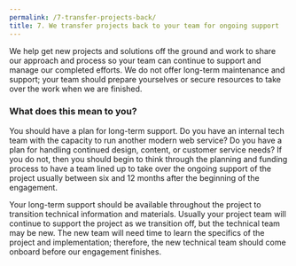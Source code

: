 ```yaml
---
permalink: /7-transfer-projects-back/
title: 7. We transfer projects back to your team for ongoing support
---
```


We help get new projects and solutions off the ground and work to share our approach and process so your team can continue to support and manage our completed efforts. We do not offer long-term maintenance and support; your team should prepare yourselves or secure resources to take over the work when we are finished. 

### What does this mean to you?

You should have a plan for long-term support. Do you have an internal tech team with the capacity to run another modern web service? Do you have a plan for handling continued design, content, or customer service needs? If you do not, then you should begin to think through the planning and funding process to have a team lined up to take over the ongoing support of the project usually between six and 12 months after the beginning of the engagement. 

Your long-term support should be available throughout the project to transition technical information and materials. Usually your project team will continue to support the project as we transition off, but the technical team may be new. The new team will need time to learn the specifics of the project and implementation; therefore, the new technical team should come onboard before our engagement finishes. 
